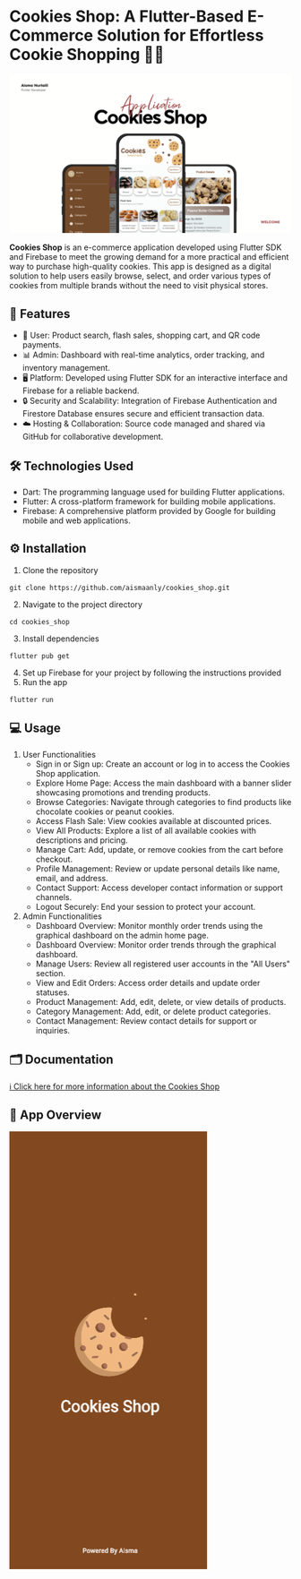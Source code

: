 # Cookies Shop: A Flutter-Based E-Commerce Solution for Effortless Cookie Shopping 🍪📱
![Application](images/thumb.png)

**Cookies Shop** is an e-commerce application developed using Flutter SDK and Firebase to meet the growing demand for a more practical and efficient way to purchase high-quality cookies. This app is designed as a digital solution to help users easily browse, select, and order various types of cookies from multiple brands without the need to visit physical stores.

## 🍪 Features 
- 👤 User: Product search, flash sales, shopping cart, and QR code payments. 
- 📊 Admin: Dashboard with real-time analytics, order tracking, and inventory management.
- 🖥️ Platform: Developed using Flutter SDK for an interactive interface and Firebase for a reliable backend.
- 🔒 Security and Scalability: Integration of Firebase Authentication and Firestore Database ensures secure and efficient transaction data.
- ☁️ Hosting & Collaboration: Source code managed and shared via GitHub for collaborative development.

## 🛠️ Technologies Used
- Dart: The programming language used for building Flutter applications.
- Flutter: A cross-platform framework for building mobile applications.
- Firebase: A comprehensive platform provided by Google for building mobile and web applications.

## ⚙️ Installation
1. Clone the repository
```
git clone https://github.com/aismaanly/cookies_shop.git
```
2. Navigate to the project directory
```
cd cookies_shop
```
3. Install dependencies
```
flutter pub get
```
4. Set up Firebase for your project by following the instructions provided
5. Run the app
```
flutter run
```

## 💻 Usage
1. User Functionalities
    - Sign in or Sign up: Create an account or log in to access the Cookies Shop application.
    - Explore Home Page: Access the main dashboard with a banner slider showcasing promotions and trending products.
    - Browse Categories: Navigate through categories to find products like chocolate cookies or peanut cookies.
    - Access Flash Sale: View cookies available at discounted prices.
    - View All Products: Explore a list of all available cookies with descriptions and pricing.
    - Manage Cart: Add, update, or remove cookies from the cart before checkout.
    - Profile Management: Review or update personal details like name, email, and address.
    - Contact Support: Access developer contact information or support channels.
    - Logout Securely: End your session to protect your account.
2. Admin Functionalities
    - Dashboard Overview: Monitor monthly order trends using the graphical dashboard on the admin home page.
    - Dashboard Overview: Monitor order trends through the graphical dashboard.
    - Manage Users: Review all registered user accounts in the "All Users" section.
    - View and Edit Orders: Access order details and update order statuses.
    - Product Management: Add, edit, delete, or view details of products.
    - Category Management: Add, edit, or delete product categories.
    - Contact Management: Review contact details for support or inquiries.

## 🗂️ Documentation
[ℹ️ Click here for more information about the Cookies Shop](https://www.canva.com/design/DAGbfLLh4D0/iLQCzcbvN6relyZoq4BaXg/view?utm_content=DAGbfLLh4D0&utm_campaign=designshare&utm_medium=link2&utm_source=uniquelinks&utlId=h192770331b)

## 📱 App Overview
<img src=https://github.com/aismaanly/cookies_shop/blob/main/images/splashscreen.png>